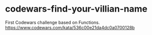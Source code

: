 # codewars-find-your-villian-name
First Codewars challenge based on Functions. https://www.codewars.com/kata/536c00e21da4dc0a0700128b
